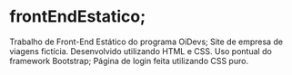 # frontEndEstatico;
Trabalho de Front-End Estático do programa OiDevs;
Site de empresa de viagens fictícia.
Desenvolvido utilizando HTML e CSS. Uso pontual do framework Bootstrap; Página de login feita utilizando CSS puro.
